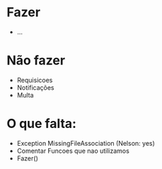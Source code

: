 Fazer
==
+ ...

Não fazer
==
+ Requisicoes
+ Notificações
+ Multa

O que falta:
==
+ Exception MissingFileAssociation (Nelson: yes)
+ Comentar Funcoes que nao utilizamos
+ Fazer()
